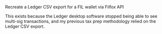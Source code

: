 Recreate a Ledger CSV export for a FIL wallet via Filfox API

This exists because the Ledger desktop software stopped being able to see multi-sig transactions, and my previous tax prep methodology relied on the Ledger CSV export.
